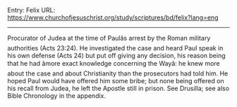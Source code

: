 Entry: Felix
URL: https://www.churchofjesuschrist.org/study/scriptures/bd/felix?lang=eng

---

Procurator of Judea at the time of Paulâs arrest by the Roman military authorities (Acts 23:24). He investigated the case and heard Paul speak in his own defense (Acts 24) but put off giving any decision, his reason being that he had âmore exact knowledge concerning the Wayâ: he knew more about the case and about Christianity than the prosecutors had told him. He hoped Paul would have offered him some bribe; but none being offered on his recall from Judea, he left the Apostle still in prison. See Drusilla; see also Bible Chronology in the appendix.
